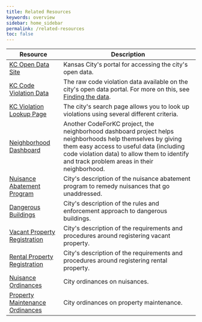 ```yaml
---
title: Related Resources
keywords: overview
sidebar: home_sidebar
permalink: /related-resources
toc: false
---
```


| Resource | Description |
|------|-------------|
| [KC Open Data Site](https://data.kcmo.org) | Kansas City's portal for accessing the city's open data.|
| [KC Code Violation Data](https://data.kcmo.org/Housing/Property-Violations/nhtf-e75a) | The raw code violation data available on the city's open data portal. For more on this, see [Finding the data](/finding-the-data).|
| [KC Violation Lookup Page](http://webfusion.kcmo.org/coldfusionapps/ActionCenterRequest/GetStatus.cfm) | The city's search page allows you to look up violations using several different criteria.|
| [Neighborhood Dashboard](https://github.com/codeforkansascity/Neighborhood-Dashboard) | Another CodeForKC project, the neighborhood dashboard project helps neighborhoods help themselves by giving them easy access to useful data (including code violation data) to allow them to identify and track problem areas in their neighborhood. |
| [Nuisance Abatement Program](http://kcmo.gov/neighborhoods/neighborhood-preservation/nuisance-abatement-2/)| City's description of the nuisance abatement program to remedy nuisances that go unaddressed.|
| [Dangerous Buildings](http://kcmo.gov/neighborhoods/neighborhood-preservation/dangerous-buildings-and-demolitions/#boardup) | City's description of the rules and enforcement approach to dangerous buildings. |
| [Vacant Property Registration](http://kcmo.gov/neighborhoods/neighborhood-preservation/vacant-property-registration/) | City's description of the requirements and procedures around registering vacant property.|
| [Rental Property Registration](http://kcmo.gov/neighborhoods/neighborhood-preservation/rental-property-registration-2/) | City's description of the requirements and procedures around registering rental property. |
| [Nuisance Ordinances](https://www.municode.com/library/mo/kansas_city/codes/code_of_ordinances?nodeId=COORKAMIVOII_CH48NU) | City ordinances on nuisances. |
| [Property Maintenance Ordinances](https://www.municode.com/library/mo/kansas_city/codes/code_of_ordinances?nodeId=COORKAMIVOII_CH56PRMACO) | City ordinances on property maintenance. |
